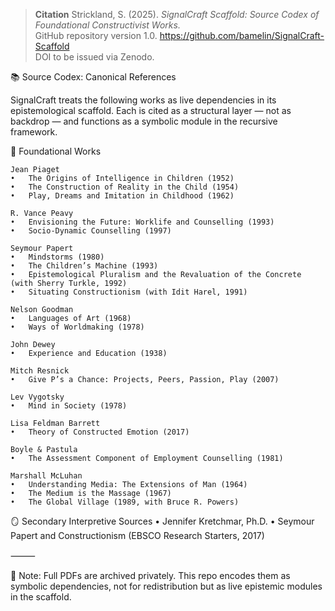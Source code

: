> **Citation**
> Strickland, S. (2025). *SignalCraft Scaffold: Source Codex of Foundational Constructivist Works.*  
> GitHub repository version 1.0. https://github.com/bamelin/SignalCraft-Scaffold  
> DOI to be issued via Zenodo.

📚 Source Codex: Canonical References

SignalCraft treats the following works as live dependencies in its epistemological scaffold.
Each is cited as a structural layer — not as backdrop — and functions as a symbolic module in the recursive framework.

🧠 Foundational Works

	Jean Piaget
	•	The Origins of Intelligence in Children (1952)
	•	The Construction of Reality in the Child (1954)
	•	Play, Dreams and Imitation in Childhood (1962)

	R. Vance Peavy
	•	Envisioning the Future: Worklife and Counselling (1993)
	•	Socio-Dynamic Counselling (1997)

	Seymour Papert
	•	Mindstorms (1980)
	•	The Children’s Machine (1993)
	•	Epistemological Pluralism and the Revaluation of the Concrete (with Sherry Turkle, 1992)
	•	Situating Constructionism (with Idit Harel, 1991)

	Nelson Goodman
	•	Languages of Art (1968)
	•	Ways of Worldmaking (1978)

	John Dewey
	•	Experience and Education (1938)

	Mitch Resnick
	•	Give P’s a Chance: Projects, Peers, Passion, Play (2007)

	Lev Vygotsky
	•	Mind in Society (1978)

	Lisa Feldman Barrett
	•	Theory of Constructed Emotion (2017)

	Boyle & Pastula
	•	The Assessment Component of Employment Counselling (1981)

	Marshall McLuhan
	•	Understanding Media: The Extensions of Man (1964)
	•	The Medium is the Massage (1967)
	•	The Global Village (1989, with Bruce R. Powers)

🪞 Secondary Interpretive Sources
	•	Jennifer Kretchmar, Ph.D.
	•	Seymour Papert and Constructionism (EBSCO Research Starters, 2017)

⸻

🔖 Note: Full PDFs are archived privately.
This repo encodes them as symbolic dependencies, not for redistribution but as live epistemic modules in the scaffold.
